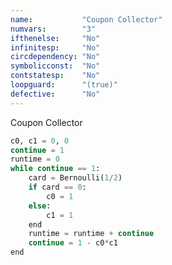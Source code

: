 ```yaml
---
name:           "Coupon Collector"
numvars:        "3"
ifthenelse:     "No"
infinitesp:     "No"
circdependency: "No"
symbolicconst:  "No"
contstatesp:    "No"
loopguard:      "(true)"
defective:      "No"
---
```


Coupon Collector

```python
c0, c1 = 0, 0
continue = 1
runtime = 0
while continue == 1:
    card = Bernoulli(1/2)
    if card == 0:
        c0 = 1
    else:
        c1 = 1
    end
    runtime = runtime + continue
    continue = 1 - c0*c1
end
```

<div id="myDiv"><!-- Plotly chart will be drawn inside this DIV --></div>
  <script>
    var x = [];
    var y = [];
    var z = [];
    
    var sim = 1000;
    var n   = 100;
    var f   = 0;
    var c   = 0;
    var d   = 0;
    for (var i = 0; i < sim; i++) {
       f = 0;
       c = 0;
       d = 0; 
       for (var j = 0; j < n; j++){
          if (Math.random() < 0.5){
             f = 1;
          }else{
             f = 0;
          }
          c = 1 - f + c*f;
          d = d + f - d*f;
       }
       x[i] = f;
       y[i] = c;
       z[i] = d;
    } 
    var trace1 = {
      x: x,
      name: 'Variable f',
       type: 'histogram',
			histnorm: 'probability',
			  marker: { 
			     color: "rgba(255, 100, 102, 0.7)", 
                 line: { color:  "rgba(255, 100, 102, 1)", 
                         width: 1
                 }
              
              },
              autobinx: false, 
              xbins: { 
                 size: 1 
              }
    };
    var trace2 = {
      x: y,
      name: 'Variable c',
       type: 'histogram',
			histnorm: 'probability',
			   marker: {
			       color: "rgba(100, 200, 102, 0.7)",
			       line: { color:  "rgba(100, 200, 102, 1)", 
                      width: 1 } 
              },
              autobinx: false, 
              xbins: { 
                 size: 1 
              }
    };
    var trace3 = {
      x: z,
      name: 'Variable d',
       type: 'histogram',
			histnorm: 'probability',
			  marker: { 
			     color: "rgba(155, 100, 102, 0.7)", 
                 line: { color:  "rgba(155, 100, 102, 1)", 
                         width: 1
                 }
              
              },
              autobinx: false, 
              xbins: { 
                 size: 1 
              }
    };
    var data = [trace1,trace2,trace3];
    var layout = {
      bargap: 0.05, 
      bargroupgap: 0.2, 
      barmode: "overlay", 
      title: "Sampled Results (Num. simulations: 1000, Num. iterations: 100)", 
      xaxis: {title: "Value"}, 
      yaxis: {title: "Probability"}
    }
    Plotly.newPlot('myDiv', data, layout);
     
  </script>
